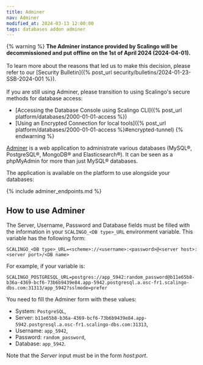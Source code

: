 ```yaml
---
title: Adminer
nav: Adminer
modified_at: 2024-03-13 12:00:00
tags: databases addon adminer
---
```


{% warning %}
**The Adminer instance provided by Scalingo will be decommissioned and put
offline on the 1st of April 2024 (2024-04-01).**\
\
To learn more about the reasons that led us to make this decision, please refer
to our [Security Bulletin]({% post_url security/bulletins/2024-01-23-SSB-2024-001 %}).\
\
If you are still using Adminer, please transition to using Scalingo's secure
methods for database access:
- [Accessing the Database Console using Scalingo CLI]({% post_url platform/databases/2000-01-01-access %})
- [Using an Encrypted Connection for local tools]({% post_url platform/databases/2000-01-01-access %}#encrypted-tunnel)
{% endwarning %}

[Adminer](https://www.adminer.org/) is a web application to administrate various databases (MySQL®,
PostgreSQL®, MongoDB® and Elasticsearch®). It can be seen as a phpMyAdmin for more than just MySQL®
databases.

The application is available on the platform to use alongside your databases:

{% include adminer_endpoints.md %}

## How to use Adminer

The Server, Username, Password and Database fields must be filled with the information in your
`SCALINGO_<DB type>_URL` environment variable. This variable has the following form:

```
SCALINGO_<DB type>_URL=<scheme>://<username>:<password>@<server host>:<server port>/<DB name>
```

For example, if your variable is:

```
SCALINGO_POSTGRESQL_URL=postgres://app_5942:random_password@b11e65b8-b36a-4369-bcf6-73b6b9439e84.app-5942.postgresql.a.osc-fr1.scalingo-dbs.com:31313/app_5942?sslmode=prefer
```

You need to fill the Adminer form with these values:

- System: `PostgreSQL`,
- Server: `b11e65b8-b36a-4369-bcf6-73b6b9439e84.app-5942.postgresql.a.osc-fr1.scalingo-dbs.com:31313`,
- Username: `app_5942`,
- Password: `random_password`,
- Database: `app_5942`.

Note that the *Server* input must be in the form *host:port*.
